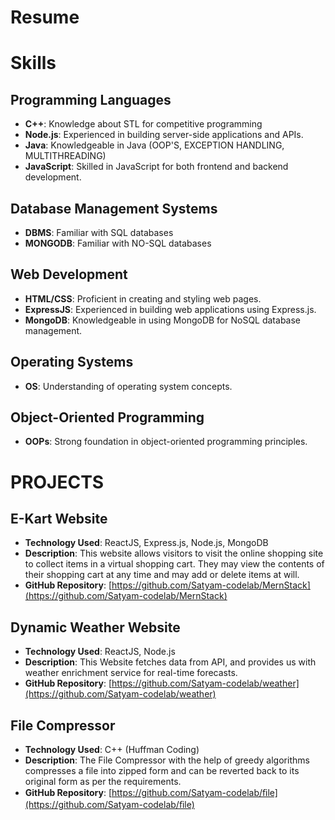 # Resume
# Skills

## Programming Languages
- **C++**: Knowledge about STL for competitive programming
- **Node.js**: Experienced in building server-side applications and APIs.
- **Java**: Knowledgeable in Java (OOP'S, EXCEPTION HANDLING, MULTITHREADING)
- **JavaScript**: Skilled in JavaScript for both frontend and backend development.

## Database Management Systems
- **DBMS**: Familiar with SQL databases
- **MONGODB**:  Familiar with NO-SQL databases
## Web Development
- **HTML/CSS**: Proficient in creating and styling web pages.
- **ExpressJS**: Experienced in building web applications using Express.js.
- **MongoDB**: Knowledgeable in using MongoDB for NoSQL database management.

## Operating Systems
- **OS**: Understanding of operating system concepts.

## Object-Oriented Programming
- **OOPs**: Strong foundation in object-oriented programming principles.


# PROJECTS

## E-Kart Website

- **Technology Used**: ReactJS, Express.js, Node.js, MongoDB
- **Description**: This website allows visitors to visit the online shopping site to collect items in a virtual shopping cart. They may view the contents of their shopping cart at any time and may add or delete items at will.
- **GitHub Repository**: [https://github.com/Satyam-codelab/MernStack](https://github.com/Satyam-codelab/MernStack)

## Dynamic Weather Website

- **Technology Used**: ReactJS, Node.js
- **Description**: This Website fetches data from API, and provides us with weather enrichment service for real-time forecasts.
- **GitHub Repository**: [https://github.com/Satyam-codelab/weather](https://github.com/Satyam-codelab/weather)

## File Compressor

- **Technology Used**: C++ (Huffman Coding)
- **Description**: The File Compressor with the help of greedy algorithms compresses a file into zipped form and can be reverted back to its original form as per the requirements.
- **GitHub Repository**: [https://github.com/Satyam-codelab/ﬁle](https://github.com/Satyam-codelab/ﬁle)
